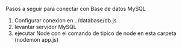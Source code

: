 Pasos a seguir para conectar con Base de datos MySQL

1. Configurar conexion en ../database/db.js
2. levantar servidor MySQL
3. ejecutar Node con el comando de tipico de node en esta carpeta (nodemon app.js)
